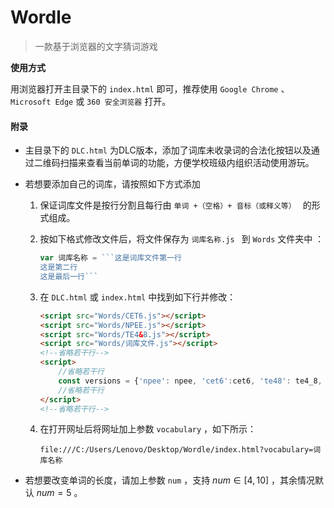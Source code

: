 # Wordle

> 一款基于浏览器的文字猜词游戏

**使用方式**

用浏览器打开主目录下的 `index.html` 即可，推荐使用 `Google Chrome` 、 `Microsoft Edge` 或 `360 安全浏览器` 打开。

#### 附录

* 主目录下的 `DLC.html` 为DLC版本，添加了词库未收录词的合法化按钮以及通过二维码扫描来查看当前单词的功能，方便学校班级内组织活动使用游玩。

* 若想要添加自己的词库，请按照如下方式添加

  1. 保证词库文件是按行分割且每行由 `单词 +（空格）+ 音标（或释义等） ` 的形式组成。

  2. 按如下格式修改文件后，将文件保存为 `词库名称.js ` 到 `Words` 文件夹中 ：

     ```js
     var 词库名称 = ```这是词库文件第一行
     这是第二行
     这是最后一行```
     ```

  3. 在 `DLC.html` 或 `index.html` 中找到如下行并修改：

     ```html
     <script src="Words/CET6.js"></script>
     <script src="Words/NPEE.js"></script>
     <script src="Words/TE4&8.js"></script>
     <script src="Words/词库文件.js"></script>
     <!--省略若干行-->
     <script>
         //省略若干行
         const versions = {'npee': npee, 'cet6':cet6, 'te48': te4_8, '词库名称', 词库变量名称};
         //省略若干行
     </script>
     <!--省略若干行-->
     ```

  4. 在打开网址后将网址加上参数 `vocabulary` ，如下所示：

     ```
     file:///C:/Users/Lenovo/Desktop/Wordle/index.html?vocabulary=词库名称
     ```

* 若想要改变单词的长度，请加上参数 `num` ，支持 $num\in[4,10]$ ，其余情况默认 $num = 5$ 。
